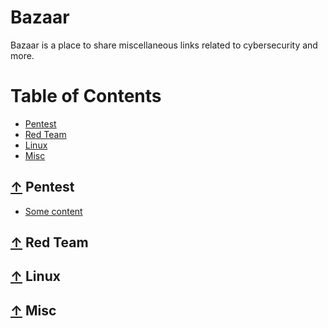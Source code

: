 # Bazaar

Bazaar is a place to share miscellaneous links related to cybersecurity and more.
  
Table of Contents
=================

* [Pentest](#-pentest)
* [Red Team](#-red-team)
* [Linux](#-linux)
* [Misc](#-misc)

## [↑](#table-of-contents) Pentest

* [Some content](https://google.com/)

## [↑](#table-of-contents) Red Team

## [↑](#table-of-contents) Linux

## [↑](#table-of-contents) Misc
